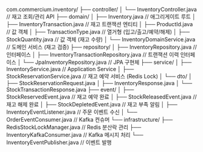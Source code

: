 com.commercium.inventory/
├── controller/
│   └── InventoryController.java           // 재고 조회/관리 API
├── domain/
│   ├── Inventory.java                     // 애그리게이트 루트
│   ├── InventoryTransaction.java          // 재고 트랜잭션 엔티티
│   ├── ProductId.java                     // 값 객체
│   ├── TransactionType.java               // 열거형 (입고/출고/예약/해제)
│   ├── StockQuantity.java                 // 값 객체 (재고 수량)
│   └── InventoryDomainService.java        // 도메인 서비스 (재고 검증)
├── repository/
│   ├── InventoryRepository.java           // 인터페이스
│   ├── InventoryTransactionRepository.java // 트랜잭션 이력 인터페이스
│   └── JpaInventoryRepository.java        // JPA 구현체
├── service/
│   ├── InventoryService.java              // Application Service
│   ├── StockReservationService.java      // 재고 예약 서비스 (Redis Lock)
│   └── dto/
│       ├── StockReservationRequest.java
│       ├── InventoryResponse.java
│       └── StockTransactionResponse.java
├── event/
│   ├── StockReservedEvent.java            // 재고 예약 완료
│   ├── StockReleasedEvent.java            // 재고 해제 완료
│   ├── StockDepletedEvent.java            // 재고 부족 알림
│   ├── InventoryEventListener.java        // 주문 이벤트 수신
│   └── OrderEventConsumer.java            // Kafka 컨슈머
└── infrastructure/
├── RedisStockLockManager.java         // Redis 분산락 관리
├── InventoryKafkaConsumer.java        // Kafka 메시지 처리
└── InventoryEventPublisher.java       // 이벤트 발행
